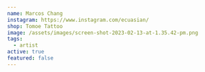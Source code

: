 ```yaml
---
name: Marcos Chang
instagram: https://www.instagram.com/ecuasian/
shop: Tomoe Tattoo
image: /assets/images/screen-shot-2023-02-13-at-1.35.42-pm.png
tags:
  - artist
active: true
featured: false
---
```

